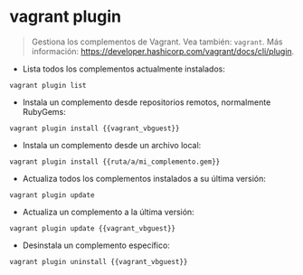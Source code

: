 # vagrant plugin

> Gestiona los complementos de Vagrant.
> Vea también: `vagrant`.
> Más información: <https://developer.hashicorp.com/vagrant/docs/cli/plugin>.

- Lista todos los complementos actualmente instalados:

`vagrant plugin list`

- Instala un complemento desde repositorios remotos, normalmente RubyGems:

`vagrant plugin install {{vagrant_vbguest}}`

- Instala un complemento desde un archivo local:

`vagrant plugin install {{ruta/a/mi_complemento.gem}}`

- Actualiza todos los complementos instalados a su última versión:

`vagrant plugin update`

- Actualiza un complemento a la última versión:

`vagrant plugin update {{vagrant_vbguest}}`

- Desinstala un complemento específico:

`vagrant plugin uninstall {{vagrant_vbguest}}`

